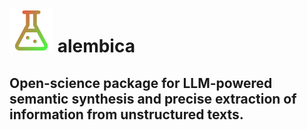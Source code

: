 # ![logo](https://raw.githubusercontent.com/open-and-sustainable/alembica/main/figures/logo.png) alembica

Open-science package for LLM-powered semantic synthesis and precise extraction of information from unstructured texts.
---
